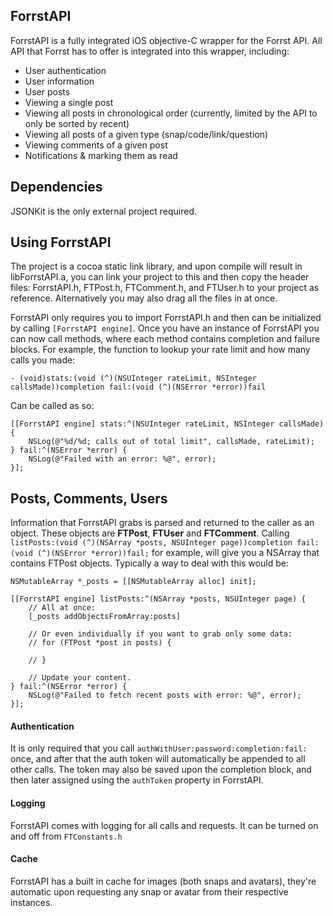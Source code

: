 ## ForrstAPI

ForrstAPI is a fully integrated iOS objective-C wrapper for the Forrst API.  All API that Forrst has to offer is integrated into this wrapper, including: 

* User authentication
* User information
* User posts
* Viewing a single post
* Viewing all posts in chronological order (currently, limited by the API to only be sorted by recent)
* Viewing all posts of a given type (snap/code/link/question)
* Viewing comments of a given post
* Notifications & marking them as read

## Dependencies

JSONKit is the only external project required.

## Using ForrstAPI

The project is a cocoa static link library, and upon compile will result in libForrstAPI.a, you can link your project to this and then copy the header files: ForrstAPI.h, FTPost.h, FTComment.h, and FTUser.h to your project as reference.  Alternatively you may also drag all the files in at once.

ForrstAPI only requires you to import ForrstAPI.h and then can be initialized by calling `[ForrstAPI engine]`.  Once you have an instance of ForrstAPI you can now call methods, where each method contains completion and failure blocks.  For example, the function to lookup your rate limit and how many calls you made: 

`- (void)stats:(void (^)(NSUInteger rateLimit, NSInteger callsMade))completion fail:(void (^)(NSError *error))fail`

Can be called as so:

    [[ForrstAPI engine] stats:^(NSUInteger rateLimit, NSInteger callsMade) {
        NSLog(@"%d/%d; calls out of total limit", callsMade, rateLimit);
    } fail:^(NSError *error) {
        NSLog(@"Failed with an error: %@", error);
    }];

## Posts, Comments, Users

Information that ForrstAPI grabs is parsed and returned to the caller as an object.  These objects are **FTPost**, **FTUser** and **FTComment**.  Calling `listPosts:(void (^)(NSArray *posts, NSUInteger page))completion fail:(void (^)(NSError *error))fail;` for example, will give you a NSArray that contains FTPost objects.  Typically a way to deal with this would be:

    NSMutableArray *_posts = [[NSMutableArray alloc] init];
    
    [[ForrstAPI engine] listPosts:^(NSArray *posts, NSUInteger page) {
        // All at once:
        [_posts addObjectsFromArray:posts]
    
        // Or even individually if you want to grab only some data:
        // for (FTPost *post in posts) {
        
        // }
        
        // Update your content.
    } fail:^(NSError *error) {
        NSLog(@"Failed to fetch recent posts with error: %@", error);
    }];

#### Authentication

It is only required that you call `authWithUser:password:completion:fail:` once, and after that the auth token will automatically be appended to all other calls.
The token may also be saved upon the completion block, and then later assigned using the `authToken` property in ForrstAPI.

#### Logging

ForrstAPI comes with logging for all calls and requests.  It can be turned on and off from `FTConstants.h`

#### Cache

ForrstAPI has a built in cache for images (both snaps and avatars), they're automatic upon requesting any snap or avatar from their respective instances.